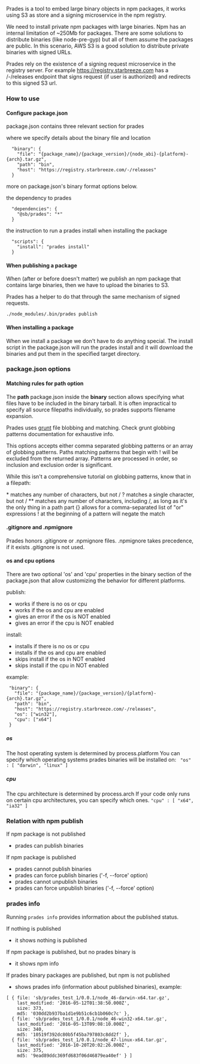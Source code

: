 Prades is a tool to embed large binary objects in npm packages,
it works using S3 as store and a signing microservice in the npm registry.

We need to install private npm packages with large binaries. Npm has an internal limitation of ~250Mb for packages.
There are some solutions to distribute binaries (like node-pre-gyp) but all of them assume the packages are public.
In this scenario, AWS S3 is a good solution to distribute private binaries with signed URLs.

Prades rely on the existence of a signing request microservice in the registry server.
For example https://registry.starbreeze.com has a /-/releases endpoint that signs request
(if user is authorized) and redirects to this signed S3 url.

### How to use
#### Configure package.json
package.json contains three relevant section for prades

where we specify details about the binary file and location
```
  "binary": {
    "file": "{package_name}/{package_version}/{node_abi}-{platform}-{arch}.tar.gz",
    "path": "bin",
    "host": "https://registry.starbreeze.com/-/releases"
  }
```
more on package.json's binary format options below.

the dependency to prades
```
  "dependencies": {
    "@sb/prades": "*"
  }
```
the instruction to run a prades install when installing the package
```
  "scripts": {
    "install": "prades install"
  }
```
#### When publishing a package
When (after or before doesn't matter) we publish an npm package that contains large binaries,
then we have to upload the binaries to S3. 

Prades has a helper to do that through the same mechanism of signed requests.
```
./node_modules/.bin/prades publish
```

#### When installing a package
When we install a package we don't have to do anything special.
The install script in the package.json will run the prades install and it 
will download the binaries and put them in the specified target directory.


### package.json options
#### Matching rules for path option
The **path** package.json inside the **binary** section allows specifying what files
have to be included in the binary tarball.
It is often impractical to specify all source filepaths individually, so prades supports filename expansion. 

Prades uses [grunt](http://gruntjs.com/configuring-tasks#globbing-patterns) file blobbing and matching.
Check grunt globbing patterns documentation for exhaustive info.

This options accepts either comma separated globbing patterns or an array of globbing patterns.
Paths matching patterns that begin with ! will be excluded from the returned array.
Patterns are processed in order, so inclusion and exclusion order is significant.

While this isn't a comprehensive tutorial on globbing patterns, know that in a filepath:

\* matches any number of characters, but not /
? matches a single character, but not /
** matches any number of characters, including /, as long as it's the only thing in a path part
{} allows for a comma-separated list of "or" expressions
! at the beginning of a pattern will negate the match


#### .gitignore and .npmignore
Prades honors .gitignore or .npmignore files. .npmignore takes precedence, if it exists .gitignore is not used.


#### os and cpu options
There are two optional 'os' and 'cpu' properties in the binary section of the package.json
that allow customizing the behavior for different platforms.

publish:

* works if there is no os or cpu
* works if the os and cpu are enabled
* gives an error if the os is NOT enabled
* gives an error if the cpu is NOT enabled

install:

* installs if there is no os or cpu
* installs if the os and cpu are enabled
* skips install if the os in NOT enabled
* skips install if the cpu in NOT enabled

example:
```
 "binary": {
   "file": "{package_name}/{package_version}/{platform}-{arch}.tar.gz",
   "path": "bin",
   "host": "https://registry.starbreeze.com/-/releases",
   "os": ["win32"],
   "cpu": ["x64"]
 }
```
#####  os
 The host operating system is determined by process.platform
 You can specify which operating systems prades binaries will be installed on:
``` "os" : [ "darwin", "linux" ]```

##### cpu
 The cpu architecture is determined by process.arch
 If your code only runs on certain cpu architectures, you can specify which ones.
 ```"cpu" : [ "x64", "ia32" ]```

### Relation with npm publish

If npm package is not published

* prades can publish binaries

If npm package is published

* prades cannot publish binaries
* prades can force publish binaries ('-f, --force' option)
* prades cannot unpublish binaries
* prades can force unpublish binaries ('-f, --force' option)

### prades info
Running ```prades info``` provides information about the published status.

If nothing is published

* it shows nothing is published

If npm package is published, but no prades binary is

* it shows npm info

If prades binary packages are published, but npm is not published

* shows prades info (information about published binaries), example:
```
[ { file: 'sb/prades_test_1/0.0.1/node_46-darwin-x64.tar.gz',
    last_modified: '2016-05-12T01:38:50.000Z',
    size: 373,
    md5: '030dd2b937ba1d1e9b51c6cb1b060c7c' },
  { file: 'sb/prades_test_1/0.0.1/node_46-win32-x64.tar.gz',
    last_modified: '2016-05-13T09:08:10.000Z',
    size: 340,
    md5: '10519f392dc80b5f45ba797803c8dd2f' },
  { file: 'sb/prades_test_1/0.0.1/node_47-linux-x64.tar.gz',
    last_modified: '2016-10-20T20:02:26.000Z',
    size: 375,
    md5: '9ead89ddc369fd683f06d46879ea40ef' } ]
```
